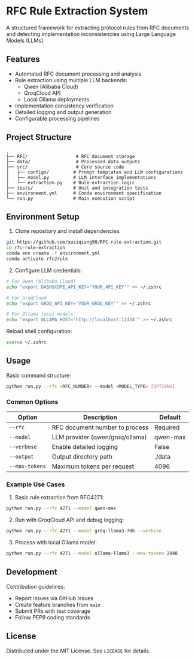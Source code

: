 # RFC Rule Extraction System

A structured framework for extracting protocol rules from RFC documents and detecting implementation inconsistencies using Large Language Models (LLMs).

## Features

- Automated RFC document processing and analysis
- Rule extraction using multiple LLM backends:
  - Qwen (Alibaba Cloud)
  - GroqCloud API 
  - Local Ollama deployments
- Implementation consistency verification
- Detailed logging and output generation
- Configurable processing pipelines

## Project Structure

```
.
├── RFC/                  # RFC document storage
├── data/                 # Processed data outputs
├── src/                  # Core source code
│   ├── configs/         # Prompt templates and LLM configurations
│   ├── model.py         # LLM interface implementations
│   └── extraction.py    # Rule extraction logic
├── tests/               # Unit and integration tests
├── environment.yml      # Conda environment specification
└── run.py               # Main execution script
```

## Environment Setup

1. Clone repository and install dependencies:

```bash
git https://github.com/xuziqiang98/RFC-rule-extraction.git
cd rfc-rule-extraction
conda env create -f environment.yml
conda activate rfc2rule
```

2. Configure LLM credentials:

```bash
# For Qwen (Alibaba Cloud)
echo "export DASHSCOPE_API_KEY='YOUR_API_KEY'" >> ~/.zshrc

# For GroqCloud
echo "export GROQ_API_KEY='YOUR_GROQ_KEY'" >> ~/.zshrc

# For Ollama local models
echo "export OLLAMA_HOST='http://localhost:11434'" >> ~/.zshrc
```

Reload shell configuration:
```bash
source ~/.zshrc
```

## Usage

Basic command structure:
```bash
python run.py --rfc <RFC_NUMBER> --model <MODEL_TYPE> [OPTIONS]
```

### Common Options

| Option         | Description                          | Default     |
|----------------|--------------------------------------|-------------|
| `--rfc`        | RFC document number to process      | Required    |
| `--model`      | LLM provider (qwen/groq/ollama)     | qwen-max    |
| `--verbose`    | Enable detailed logging             | False       |
| `--output`     | Output directory path               | ./data      |
| `--max-tokens` | Maximum tokens per request          | 4096        |

### Example Use Cases

1. Basic rule extraction from RFC4271:
```bash
python run.py --rfc 4271 --model qwen-max
```

2. Run with GroqCloud API and debug logging:
```bash
python run.py --rfc 4271 --model groq-llama3-70b --verbose
```

3. Process with local Ollama model:
```bash
python run.py --rfc 4271 --model ollama-llama3 --max-tokens 2048
```

## Development

Contribution guidelines:
- Report issues via GitHub Issues
- Create feature branches from `main`
- Submit PRs with test coverage
- Follow PEP8 coding standards

## License
Distributed under the MIT License. See `LICENSE` for details.
